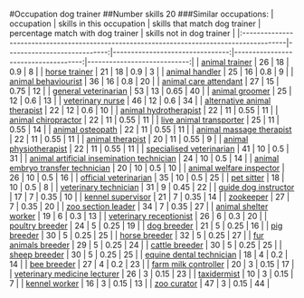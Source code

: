 #Occupation dog trainer
##Number skills 20
###Similar occupations:
| occupation                                                                                |   skills in this occupation |   skills that match dog trainer |   percentage match with dog trainer |   skills not in dog trainer |
|:------------------------------------------------------------------------------------------|----------------------------:|--------------------------------:|------------------------------------:|----------------------------:|
| [animal trainer](animal_trainer.md)                                                       |                          26 |                              18 |                                0.9  |                           8 |
| [horse trainer](horse_trainer.md)                                                         |                          21 |                              18 |                                0.9  |                           3 |
| [animal handler](animal_handler.md)                                                       |                          25 |                              16 |                                0.8  |                           9 |
| [animal behaviourist](animal_behaviourist.md)                                             |                          36 |                              16 |                                0.8  |                          20 |
| [animal care attendant](animal_care_attendant.md)                                         |                          27 |                              15 |                                0.75 |                          12 |
| [general veterinarian](general_veterinarian.md)                                           |                          53 |                              13 |                                0.65 |                          40 |
| [animal groomer](animal_groomer.md)                                                       |                          25 |                              12 |                                0.6  |                          13 |
| [veterinary nurse](veterinary_nurse.md)                                                   |                          46 |                              12 |                                0.6  |                          34 |
| [alternative animal therapist](alternative_animal_therapist.md)                           |                          22 |                              12 |                                0.6  |                          10 |
| [animal hydrotherapist](animal_hydrotherapist.md)                                         |                          22 |                              11 |                                0.55 |                          11 |
| [animal chiropractor](animal_chiropractor.md)                                             |                          22 |                              11 |                                0.55 |                          11 |
| [live animal transporter](live_animal_transporter.md)                                     |                          25 |                              11 |                                0.55 |                          14 |
| [animal osteopath](animal_osteopath.md)                                                   |                          22 |                              11 |                                0.55 |                          11 |
| [animal massage therapist](animal_massage_therapist.md)                                   |                          22 |                              11 |                                0.55 |                          11 |
| [animal therapist](animal_therapist.md)                                                   |                          20 |                              11 |                                0.55 |                           9 |
| [animal physiotherapist](animal_physiotherapist.md)                                       |                          22 |                              11 |                                0.55 |                          11 |
| [specialised veterinarian](specialised_veterinarian.md)                                   |                          41 |                              10 |                                0.5  |                          31 |
| [animal artificial insemination technician](animal_artificial_insemination_technician.md) |                          24 |                              10 |                                0.5  |                          14 |
| [animal embryo transfer technician](animal_embryo_transfer_technician.md)                 |                          20 |                              10 |                                0.5  |                          10 |
| [animal welfare inspector](animal_welfare_inspector.md)                                   |                          26 |                              10 |                                0.5  |                          16 |
| [official veterinarian](official_veterinarian.md)                                         |                          35 |                              10 |                                0.5  |                          25 |
| [pet sitter](pet_sitter.md)                                                               |                          18 |                              10 |                                0.5  |                           8 |
| [veterinary technician](veterinary_technician.md)                                         |                          31 |                               9 |                                0.45 |                          22 |
| [guide dog instructor](guide_dog_instructor.md)                                           |                          17 |                               7 |                                0.35 |                          10 |
| [kennel supervisor](kennel_supervisor.md)                                                 |                          21 |                               7 |                                0.35 |                          14 |
| [zookeeper](zookeeper.md)                                                                 |                          27 |                               7 |                                0.35 |                          20 |
| [zoo section leader](zoo_section_leader.md)                                               |                          34 |                               7 |                                0.35 |                          27 |
| [animal shelter worker](animal_shelter_worker.md)                                         |                          19 |                               6 |                                0.3  |                          13 |
| [veterinary receptionist](veterinary_receptionist.md)                                     |                          26 |                               6 |                                0.3  |                          20 |
| [poultry breeder](poultry_breeder.md)                                                     |                          24 |                               5 |                                0.25 |                          19 |
| [dog breeder](dog_breeder.md)                                                             |                          21 |                               5 |                                0.25 |                          16 |
| [pig breeder](pig_breeder.md)                                                             |                          30 |                               5 |                                0.25 |                          25 |
| [horse breeder](horse_breeder.md)                                                         |                          32 |                               5 |                                0.25 |                          27 |
| [fur animals breeder](fur_animals_breeder.md)                                             |                          29 |                               5 |                                0.25 |                          24 |
| [cattle breeder](cattle_breeder.md)                                                       |                          30 |                               5 |                                0.25 |                          25 |
| [sheep breeder](sheep_breeder.md)                                                         |                          30 |                               5 |                                0.25 |                          25 |
| [equine dental technician](equine_dental_technician.md)                                   |                          18 |                               4 |                                0.2  |                          14 |
| [bee breeder](bee_breeder.md)                                                             |                          27 |                               4 |                                0.2  |                          23 |
| [farm milk controller](farm_milk_controller.md)                                           |                          20 |                               3 |                                0.15 |                          17 |
| [veterinary medicine lecturer](veterinary_medicine_lecturer.md)                           |                          26 |                               3 |                                0.15 |                          23 |
| [taxidermist](taxidermist.md)                                                             |                          10 |                               3 |                                0.15 |                           7 |
| [kennel worker](kennel_worker.md)                                                         |                          16 |                               3 |                                0.15 |                          13 |
| [zoo curator](zoo_curator.md)                                                             |                          47 |                               3 |                                0.15 |                          44 |
